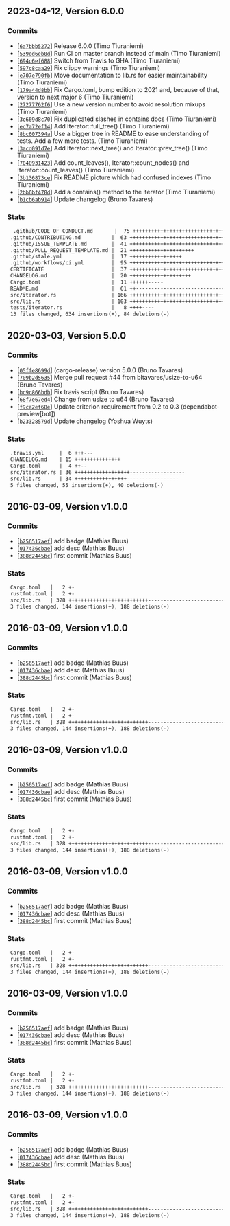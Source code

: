 ## 2023-04-12, Version 6.0.0
### Commits

- [[`6a7bbb5272`](https://github.com/datrs/flat-tree/commit/6a7bbb5272b51754ce47ee12430c5221ad22aa7b)] Release 6.0.0 (Timo Tiuraniemi)
- [[`539ed6eb0d`](https://github.com/datrs/flat-tree/commit/539ed6eb0de7a1939c1c2ab65444cf23ecc47049)] Run CI on master branch instead of main (Timo Tiuraniemi)
- [[`694c6ef688`](https://github.com/datrs/flat-tree/commit/694c6ef688b61eefb338dce79d07fdbfee108141)] Switch from Travis to GHA (Timo Tiuraniemi)
- [[`597c8caa29`](https://github.com/datrs/flat-tree/commit/597c8caa29a047d05b3eb34dcc942c2579e8ade0)] Fix clippy warnings (Timo Tiuraniemi)
- [[`e707e790fb`](https://github.com/datrs/flat-tree/commit/e707e790fb0219d9516055c44711488962f12c53)] Move documentation to lib.rs for easier maintainability (Timo Tiuraniemi)
- [[`179a44d8bb`](https://github.com/datrs/flat-tree/commit/179a44d8bb1af953db5e7b60e8c32fb1d49557b8)] Fix Cargo.toml, bump edition to 2021 and, because of that, version to next major 6 (Timo Tiuraniemi)
- [[`27277762f6`](https://github.com/datrs/flat-tree/commit/27277762f62bb46ec18599775f2fab8713f6e986)] Use a new version number to avoid resolution mixups (Timo Tiuraniemi)
- [[`3c669d8c70`](https://github.com/datrs/flat-tree/commit/3c669d8c70ac42c5dfc5fa0ea46b9ec2a203a5e0)] Fix duplicated slashes in contains docs (Timo Tiuraniemi)
- [[`ec7a72ef14`](https://github.com/datrs/flat-tree/commit/ec7a72ef14f3cdf7460e87976f009960f8af5370)] Add Iterator::full_tree() (Timo Tiuraniemi)
- [[`8bc607394a`](https://github.com/datrs/flat-tree/commit/8bc607394af5303c229fe43326913ffc6ce41920)] Use a bigger tree in README to ease understanding of tests. Add a few more tests. (Timo Tiuraniemi)
- [[`3acd091d7e`](https://github.com/datrs/flat-tree/commit/3acd091d7e482299a430620e0f84a04451ffc4ad)] Add Iterator::next_tree() and Iterator::prev_tree() (Timo Tiuraniemi)
- [[`7048931423`](https://github.com/datrs/flat-tree/commit/7048931423738a7e3b3318ffe3cc625249b9ea79)] Add count_leaves(), Iterator::count_nodes() and Iterator::count_leaves() (Timo Tiuraniemi)
- [[`3b136873ce`](https://github.com/datrs/flat-tree/commit/3b136873ceedb3c6af5de6c00d5e59cfbce9bc6a)] Fix README picture which had confused indexes (Timo Tiuraniemi)
- [[`2bb6bf478d`](https://github.com/datrs/flat-tree/commit/2bb6bf47811d33051f3fe632c5736b4bacbf608a)] Add a contains() method to the iterator (Timo Tiuraniemi)
- [[`b1cb6ab914`](https://github.com/datrs/flat-tree/commit/b1cb6ab914e946cf3404769a782ec4442dc28e4d)] Update changelog (Bruno Tavares)

### Stats
```diff
  .github/CODE_OF_CONDUCT.md       |  75 +++++++++++++++++++++++++++++++++++++++++++++++++++++++++++++++++++++++++++
 .github/CONTRIBUTING.md          |  63 +++++++++++++++++++++++++++++++++++++++++++++++++++++++++++++++
 .github/ISSUE_TEMPLATE.md        |  41 +++++++++++++++++++++++++++++++++++++++++
 .github/PULL_REQUEST_TEMPLATE.md |  21 +++++++++++++++++++++
 .github/stale.yml                |  17 +++++++++++++++++
 .github/workflows/ci.yml         |  95 +++++++++++++++++++++++++++++++++++++++++++++++++++++++++++++++++++++++++++++++++++++++++++++++
 CERTIFICATE                      |  37 +++++++++++++++++++++++++++++++++++++
 CHANGELOG.md                     |  20 ++++++++++++++++++++
 Cargo.toml                       |  11 ++++++-----
 README.md                        |  61 ++-----------------------------------------------------------
 src/iterator.rs                  | 166 +++++++++++++++++++++++++++++++++++++++++++++++++++++++++++++++++++++++++++++++++++++++++++++++++++++++++++++++++++++++++++++++++++++++++++++++++++++++++++++++++++++-
 src/lib.rs                       | 103 ++++++++++++++++++++++++++++++++++++++++++++++++++++++++++++++++++++++++++++++++++++++++---------------
 tests/iterator.rs                |   8 ++++----
 13 files changed, 634 insertions(+), 84 deletions(-)
```


## 2020-03-03, Version 5.0.0
### Commits
- [[`05ffe8699d`](https://github.com/mafintosh/flat-tree-rs/commit/05ffe8699d452b01152a596e5cb0a652e7915503)] (cargo-release) version 5.0.0 (Bruno Tavares)
- [[`709b2d5635`](https://github.com/mafintosh/flat-tree-rs/commit/709b2d5635c4d2f9fdad48e23d55d257294dbdd9)] Merge pull request #44 from bltavares/usize-to-u64 (Bruno Tavares)
- [[`bc9c866bdb`](https://github.com/mafintosh/flat-tree-rs/commit/bc9c866bdb2101aa892b4bf917a8b1a30be1da45)] Fix travis script (Bruno Tavares)
- [[`68f7e67ed4`](https://github.com/mafintosh/flat-tree-rs/commit/68f7e67ed4c76fc6c11bb45ea78e9ec41b3d2449)] Change from usize to u64 (Bruno Tavares)
- [[`f9ca2ef68e`](https://github.com/mafintosh/flat-tree-rs/commit/f9ca2ef68e19a861117788bb6624e9529b1d6419)] Update criterion requirement from 0.2 to 0.3 (dependabot-preview[bot])
- [[`b23328579d`](https://github.com/mafintosh/flat-tree-rs/commit/b23328579d00947d6480c3e894e18e1598905204)] Update changelog (Yoshua Wuyts)

### Stats
```diff
 .travis.yml     |  6 +++---
 CHANGELOG.md    | 15 +++++++++++++++
 Cargo.toml      |  4 ++--
 src/iterator.rs | 36 ++++++++++++++++++------------------
 src/lib.rs      | 34 +++++++++++++++++-----------------
 5 files changed, 55 insertions(+), 40 deletions(-)
```


## 2016-03-09, Version v1.0.0
### Commits
- [[`b256517aef`](https://github.com/mafintosh/flat-tree-rs/commit/b256517aefb4ce2092e2920931d4c78cca6590af)] add badge (Mathias Buus)
- [[`017436cbae`](https://github.com/mafintosh/flat-tree-rs/commit/017436cbaec00ef57b7e8311a5f674fd0cf418e4)] add desc (Mathias Buus)
- [[`388d2445bc`](https://github.com/mafintosh/flat-tree-rs/commit/388d2445bc567148867a79f315aeee3ca492b100)] first commit (Mathias Buus)

### Stats
```diff
 Cargo.toml   |   2 +-
 rustfmt.toml |   2 +-
 src/lib.rs   | 328 ++++++++++++++++++++++++++----------------------------------
 3 files changed, 144 insertions(+), 188 deletions(-)
```


## 2016-03-09, Version v1.0.0
### Commits
- [[`b256517aef`](https://github.com/mafintosh/flat-tree-rs/commit/b256517aefb4ce2092e2920931d4c78cca6590af)] add badge (Mathias Buus)
- [[`017436cbae`](https://github.com/mafintosh/flat-tree-rs/commit/017436cbaec00ef57b7e8311a5f674fd0cf418e4)] add desc (Mathias Buus)
- [[`388d2445bc`](https://github.com/mafintosh/flat-tree-rs/commit/388d2445bc567148867a79f315aeee3ca492b100)] first commit (Mathias Buus)

### Stats
```diff
 Cargo.toml   |   2 +-
 rustfmt.toml |   2 +-
 src/lib.rs   | 328 ++++++++++++++++++++++++++----------------------------------
 3 files changed, 144 insertions(+), 188 deletions(-)
```


## 2016-03-09, Version v1.0.0
### Commits
- [[`b256517aef`](https://github.com/mafintosh/flat-tree-rs/commit/b256517aefb4ce2092e2920931d4c78cca6590af)] add badge (Mathias Buus)
- [[`017436cbae`](https://github.com/mafintosh/flat-tree-rs/commit/017436cbaec00ef57b7e8311a5f674fd0cf418e4)] add desc (Mathias Buus)
- [[`388d2445bc`](https://github.com/mafintosh/flat-tree-rs/commit/388d2445bc567148867a79f315aeee3ca492b100)] first commit (Mathias Buus)

### Stats
```diff
 Cargo.toml   |   2 +-
 rustfmt.toml |   2 +-
 src/lib.rs   | 328 ++++++++++++++++++++++++++----------------------------------
 3 files changed, 144 insertions(+), 188 deletions(-)
```


## 2016-03-09, Version v1.0.0
### Commits
- [[`b256517aef`](https://github.com/mafintosh/flat-tree-rs/commit/b256517aefb4ce2092e2920931d4c78cca6590af)] add badge (Mathias Buus)
- [[`017436cbae`](https://github.com/mafintosh/flat-tree-rs/commit/017436cbaec00ef57b7e8311a5f674fd0cf418e4)] add desc (Mathias Buus)
- [[`388d2445bc`](https://github.com/mafintosh/flat-tree-rs/commit/388d2445bc567148867a79f315aeee3ca492b100)] first commit (Mathias Buus)

### Stats
```diff
 Cargo.toml   |   2 +-
 rustfmt.toml |   2 +-
 src/lib.rs   | 328 ++++++++++++++++++++++++++----------------------------------
 3 files changed, 144 insertions(+), 188 deletions(-)
```


## 2016-03-09, Version v1.0.0
### Commits
- [[`b256517aef`](https://github.com/mafintosh/flat-tree-rs/commit/b256517aefb4ce2092e2920931d4c78cca6590af)] add badge (Mathias Buus)
- [[`017436cbae`](https://github.com/mafintosh/flat-tree-rs/commit/017436cbaec00ef57b7e8311a5f674fd0cf418e4)] add desc (Mathias Buus)
- [[`388d2445bc`](https://github.com/mafintosh/flat-tree-rs/commit/388d2445bc567148867a79f315aeee3ca492b100)] first commit (Mathias Buus)

### Stats
```diff
 Cargo.toml   |   2 +-
 rustfmt.toml |   2 +-
 src/lib.rs   | 328 ++++++++++++++++++++++++++----------------------------------
 3 files changed, 144 insertions(+), 188 deletions(-)
```


## 2016-03-09, Version v1.0.0
### Commits
- [[`b256517aef`](https://github.com/mafintosh/flat-tree-rs/commit/b256517aefb4ce2092e2920931d4c78cca6590af)] add badge (Mathias Buus)
- [[`017436cbae`](https://github.com/mafintosh/flat-tree-rs/commit/017436cbaec00ef57b7e8311a5f674fd0cf418e4)] add desc (Mathias Buus)
- [[`388d2445bc`](https://github.com/mafintosh/flat-tree-rs/commit/388d2445bc567148867a79f315aeee3ca492b100)] first commit (Mathias Buus)

### Stats
```diff
 Cargo.toml   |   2 +-
 rustfmt.toml |   2 +-
 src/lib.rs   | 328 ++++++++++++++++++++++++++----------------------------------
 3 files changed, 144 insertions(+), 188 deletions(-)
```


